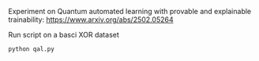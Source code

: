 Experiment on Quantum automated learning with provable and explainable trainability: https://www.arxiv.org/abs/2502.05264

Run script on a basci XOR dataset 

```python qal.py```